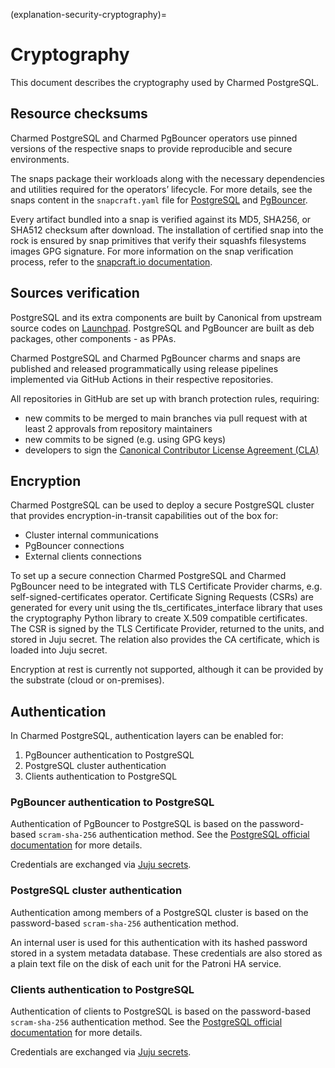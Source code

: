 (explanation-security-cryptography)=


# Cryptography

This document describes the cryptography used by Charmed PostgreSQL.

## Resource checksums

Charmed PostgreSQL and Charmed PgBouncer operators use pinned versions of the respective snaps to provide reproducible and secure environments.

The snaps package their workloads along with the necessary dependencies and utilities required for the operators’ lifecycle. For more details, see the snaps content in the `snapcraft.yaml` file for [PostgreSQL](https://github.com/canonical/charmed-postgresql-snap/blob/14/edge/snap/snapcraft.yaml) and [PgBouncer](https://github.com/canonical/charmed-pgbouncer-snap/blob/1/edge/snap/snapcraft.yaml).

Every artifact bundled into a snap is verified against its MD5, SHA256, or SHA512 checksum after download. The installation of certified snap into the rock is ensured by snap primitives that verify their squashfs filesystems images GPG signature. For more information on the snap verification process, refer to the [snapcraft.io documentation](https://snapcraft.io/docs/assertions).

## Sources verification

PostgreSQL and its extra components are built by Canonical from upstream source codes on [Launchpad](https://launchpad.net/ubuntu/+source/postgresql-common). PostgreSQL and PgBouncer are built as deb packages, other components - as PPAs.

Charmed PostgreSQL and Charmed PgBouncer charms and snaps are published and released programmatically using release pipelines implemented via GitHub Actions in their respective repositories.

All repositories in GitHub are set up with branch protection rules, requiring:

* new commits to be merged to main branches via pull request with at least 2 approvals from repository maintainers
* new commits to be signed (e.g. using GPG keys)
* developers to sign the [Canonical Contributor License Agreement (CLA)](https://ubuntu.com/legal/contributors)

## Encryption

Charmed PostgreSQL can be used to deploy a secure PostgreSQL cluster that provides encryption-in-transit capabilities out of the box for:

* Cluster internal communications
* PgBouncer connections
* External clients connections

To set up a secure connection Charmed PostgreSQL and Charmed PgBouncer need to be integrated with TLS Certificate Provider charms, e.g. self-signed-certificates operator. Certificate Signing Requests (CSRs) are generated for every unit using the tls_certificates_interface library that uses the cryptography Python library to create X.509 compatible certificates. The CSR is signed by the TLS Certificate Provider, returned to the units, and stored in Juju secret. The relation also provides the CA certificate, which is loaded into Juju secret.

Encryption at rest is currently not supported, although it can be provided by the substrate (cloud or on-premises).

## Authentication

In Charmed PostgreSQL, authentication layers can be enabled for:

1. PgBouncer authentication to PostgreSQL
2. PostgreSQL cluster authentication
3. Clients authentication to PostgreSQL

### PgBouncer authentication to PostgreSQL

Authentication of PgBouncer to PostgreSQL is based on the password-based `scram-sha-256` authentication method. See the [PostgreSQL official documentation](https://www.postgresql.org/docs/14/auth-password.html) for more details.

Credentials are exchanged via [Juju secrets](https://canonical-juju.readthedocs-hosted.com/en/latest/user/howto/manage-secrets/).

### PostgreSQL cluster authentication

Authentication among members of a PostgreSQL cluster is based on the password-based `scram-sha-256` authentication method.

An internal user is used for this authentication with its hashed password stored in a system metadata database. These credentials are also stored as a plain text file on the disk of each unit for the Patroni HA service.

### Clients authentication to PostgreSQL

Authentication of clients to PostgreSQL is based on the password-based `scram-sha-256` authentication method. See the [PostgreSQL official documentation](https://www.postgresql.org/docs/14/auth-password.html) for more details.

Credentials are exchanged via [Juju secrets](https://canonical-juju.readthedocs-hosted.com/en/latest/user/howto/manage-secrets/).

